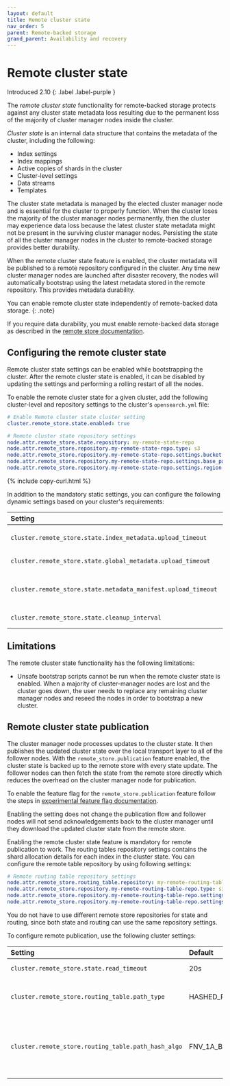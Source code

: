```yaml
---
layout: default
title: Remote cluster state
nav_order: 5
parent: Remote-backed storage
grand_parent: Availability and recovery
---
```


# Remote cluster state

Introduced 2.10
{: .label .label-purple }

The _remote cluster state_ functionality for remote-backed storage protects against any cluster state metadata loss resulting due to the permanent loss of the majority of cluster manager nodes inside the cluster.

_Cluster state_ is an internal data structure that contains the metadata of the cluster, including the following: 
- Index settings 
- Index mappings 
- Active copies of shards in the cluster 
- Cluster-level settings
- Data streams
- Templates

The cluster state metadata is managed by the elected cluster manager node and is essential for the cluster to properly function. When the cluster loses the majority of the cluster manager nodes permanently, then the cluster may experience data loss because the latest cluster state metadata might not be present in the surviving cluster manager nodes. Persisting the state of all the cluster manager nodes in the cluster to remote-backed storage provides better durability.

When the remote cluster state feature is enabled, the cluster metadata will be published to a remote repository configured in the cluster.
Any time new cluster manager nodes are launched after disaster recovery, the nodes will automatically bootstrap using the latest metadata stored in the remote repository. This provides metadata durability. 

You can enable remote cluster state independently of remote-backed data storage.
{: .note}

If you require data durability, you must enable remote-backed data storage as described in the [remote store documentation]({{site.url}}{{site.baseurl}}/tuning-your-cluster/availability-and-recovery/remote-store/index/).

## Configuring the remote cluster state

Remote cluster state settings can be enabled while bootstrapping the cluster. After the remote cluster state is enabled, it can be disabled by updating the settings and performing a rolling restart of all the nodes.

To enable the remote cluster state for a given cluster, add the following cluster-level and repository settings to the cluster's `opensearch.yml` file:

```yml
# Enable Remote cluster state cluster setting
cluster.remote_store.state.enabled: true

# Remote cluster state repository settings
node.attr.remote_store.state.repository: my-remote-state-repo
node.attr.remote_store.repository.my-remote-state-repo.type: s3
node.attr.remote_store.repository.my-remote-state-repo.settings.bucket: <Bucket Name 3>
node.attr.remote_store.repository.my-remote-state-repo.settings.base_path: <Bucket Base Path 3>
node.attr.remote_store.repository.my-remote-state-repo.settings.region: <Bucket region>
```
{% include copy-curl.html %}

In addition to the mandatory static settings, you can configure the following dynamic settings based on your cluster's requirements:

Setting | Default | Description
:--- | :--- | :---
`cluster.remote_store.state.index_metadata.upload_timeout` | 20s | Deprecated. Use `cluster.remote_store.state.global_metadata.upload_timeout` instead.
`cluster.remote_store.state.global_metadata.upload_timeout` | 20s | The amount of time to wait for cluster state upload to complete.
`cluster.remote_store.state.metadata_manifest.upload_timeout` | 20s | The amount of time to wait for the manifest file upload to complete. The manifest file contains the details of each of the files uploaded for a single cluster state, both index metadata files and global metadata files.
`cluster.remote_store.state.cleanup_interval` | 300s | The interval for remote state clean-up asynchronous task to run. This task deletes the old remote state files. 


## Limitations

The remote cluster state functionality has the following limitations:
- Unsafe bootstrap scripts cannot be run when the remote cluster state is enabled. When a majority of cluster-manager nodes are lost and the cluster goes down, the user needs to replace any remaining cluster manager nodes and reseed the nodes in order to bootstrap a new cluster.

## Remote cluster state publication

The cluster manager node processes updates to the cluster state. It then publishes the updated cluster state  over the local transport layer to all of the follower nodes. With the `remote_store.publication` feature enabled, the cluster state is backed up to the remote store with every state update. The follower nodes can then fetch the state from the remote store directly which reduces the overhead on the cluster manager node for publication. 

To enable the feature flag for the `remote_store.publication` feature follow the steps in [experimental feature flag documentation]({{site.url}}{{site.baseurl}}/install-and-configure/configuring-opensearch/experimental/).

Enabling the setting does not change the publication flow and follower nodes will not send acknowledgements back to the cluster manager 
until they download the updated cluster state from the remote store.

Enabling the remote cluster state feature is mandatory for remote publication to work. The routing tables repository settings contains the shard allocation details for each index in the cluster state. You can configure the remote table repository by using following settings:

```yml
# Remote routing table repository settings
node.attr.remote_store.routing_table.repository: my-remote-routing-table-repo
node.attr.remote_store.repository.my-remote-routing-table-repo.type: s3
node.attr.remote_store.repository.my-remote-routing-table-repo.settings.bucket: <Bucket Name 3>
node.attr.remote_store.repository.my-remote-routing-table-repo.settings.region: <Bucket region>
```

You do not have to use different remote store repositories for state and routing, since both state and routing can use the same repository settings.

To configure remote publication, use the following cluster settings:

Setting | Default | Description
:--- | :--- | :---
`cluster.remote_store.state.read_timeout` | 20s | The amount of time to wait for remote state download to complete on the follower node.
`cluster.remote_store.routing_table.path_type` | HASHED_PREFIX | Path type to be used for creating index routing path in blob store. Valid values are "FIXED", "HASHED_PREFIX", "HASHED_INFIX"
`cluster.remote_store.routing_table.path_hash_algo` | FNV_1A_BASE64 | Algorithm to be used for constructing prefix or infix of blob store path. This setting comes into effect into if cluster.remote_store.routing_table.path_type is "hashed_prefix" or "hashed_infix". Valid values of algorithm are "FNV_1A_BASE64" or "FNV_1A_COMPOSITE_1"
